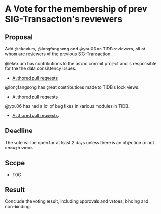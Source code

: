 # A Vote for the membership of prev SIG-Transaction's reviewers

## Proposal

Add @ekexium, @longfangsong and @you06 as TiDB reviewers, all of whom are reviewers of the previous SIG-Transaction.

@ekexium has contributions to the async commit project and is responsible for the the data consistency issues.
* [Authored pull requests](https://github.com/pingcap/tidb/pulls?q=is%3Apr+author%3Aekexium)

@longfangsong has great contributions made to TiDB's lock views.
* [Authored pull requests](https://github.com/pingcap/tidb/pulls?q=is%3Apr+author%3Alongfangsong)

@you06 has had a lot of bug fixes in various modules in TiDB.
* [Authored pull requests](https://github.com/pingcap/tidb/pulls?q=is%3Apr+author%3Ayou06).


## Deadline

The vote will be open for at least 2 days unless there is an objection or not enough votes.

## Scope

* TOC

## Result

Conclude the voting result, including approvals and vetoes, binding and non-binding.
